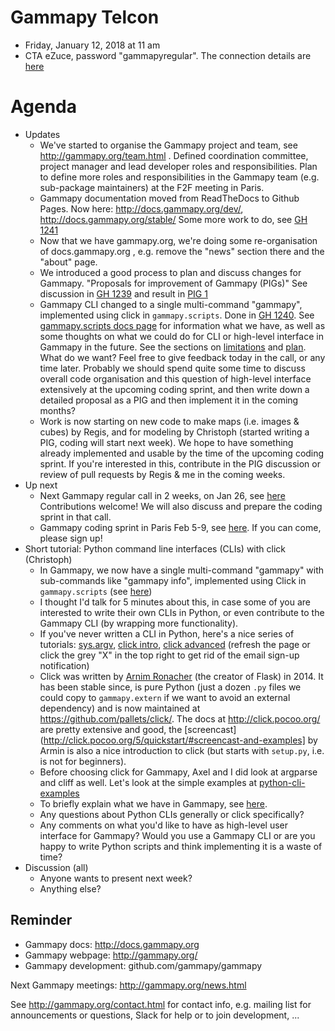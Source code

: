 # Gammapy Telcon

* Friday, January 12, 2018 at 11 am
* CTA eZuce, password "gammapyregular".  The connection details are [here](ConnectionDetails.txt)

# Agenda

* Updates
  * We've started to organise the Gammapy project and team, see http://gammapy.org/team.html .
    Defined coordination committee, project manager and lead developer roles and responsibilities.
    Plan to define more roles and responsibilities in the Gammapy team (e.g. sub-package maintainers)
    at the F2F meeting in Paris.
  * Gammapy documentation moved from ReadTheDocs to Github Pages.
    Now here: http://docs.gammapy.org/dev/, http://docs.gammapy.org/stable/
    Some more work to do, see [GH 1241](https://github.com/gammapy/gammapy/issues/1241#issuecomment-356444740)
  * Now that we have gammapy.org, we're doing some re-organisation of docs.gammapy.org ,
    e.g. remove the "news" section there and the "about" page.
  * We introduced a good process to plan and discuss changes for Gammapy.
    "Proposals for improvement of Gammapy (PIGs)"
    See discussion in [GH 1239](https://github.com/gammapy/gammapy/pull/1239)
    and result in  [PIG 1](http://docs.gammapy.org/dev/development/pigs/)
  * Gammapy CLI changed to a single multi-command "gammapy", implemented using click in ``gammapy.scripts``.
    Done in [GH 1240](https://github.com/gammapy/gammapy/pull/1240).
    See [gammapy.scripts docs page](http://docs.gammapy.org/dev/scripts/index.html) for information what
    we have, as well as some thoughts on what we could do for CLI or high-level interface in Gammapy in
    the future. See the sections on [limitations](http://docs.gammapy.org/dev/scripts/index.html#limitations)
    and [plan](http://docs.gammapy.org/dev/scripts/index.html#plan). What do we want?
    Feel free to give feedback today in the call, or any time later. Probably we should spend quite some
    time to discuss overall code organisation and this question of high-level interface extensively at the
    upcoming coding sprint, and then write down a detailed proposal as a PIG and then implement it in the
    coming months?
  * Work is now starting on new code to make maps (i.e. images & cubes) by Regis,
    and for modeling by Christoph (started writing a PIG, coding will start next week).
    We hope to have something already implemented and usable by the time of the upcoming coding sprint.
    If you're interested in this, contribute in the PIG discussion or review of pull requests by
    Regis & me in the coming weeks.
* Up next
  * Next Gammapy regular call in 2 weeks, on Jan 26, see [here](../2018-01-26)
    Contributions welcome! We will also discuss and prepare the coding sprint in that call.
  * Gammapy coding sprint in Paris Feb 5-9, see [here](../2018-02-05).
    If you can come, please sign up!
* Short tutorial: Python command line interfaces (CLIs) with click (Christoph)
  * In Gammapy, we now have a single multi-command "gammapy" with sub-commands like "gammapy info",
    implemented using Click in ``gammapy.scripts`` (see [here](http://docs.gammapy.org/dev/scripts/index.html))
  * I thought I'd talk for 5 minutes about this, in case some of you are interested to write their
    own CLIs in Python, or even contribute to the Gammapy CLI (by wrapping more functionality).
  * If you've never written a CLI in Python, here's a nice series of tutorials:
    [sys.argv](https://dbader.org/blog/how-to-make-command-line-commands-with-python),
    [click intro](https://dbader.org/blog/python-commandline-tools-with-click),
    [click advanced](https://dbader.org/blog/mastering-click-advanced-python-command-line-apps)
    (refresh the page or click the grey "X" in the top right to get rid of the email sign-up notification)
  * Click was written by [Arnim Ronacher](https://en.wikipedia.org/wiki/Armin_Ronacher) (the creator of Flask) in 2014.
    It has been stable since, is pure Python (just a dozen `.py` files we could copy to `gammapy.extern`
    if we want to avoid an external dependency) and is now maintained at https://github.com/pallets/click/.
    The docs at http://click.pocoo.org/ are pretty extensive and good,
    the [screencast](http://click.pocoo.org/5/quickstart/#screencast-and-examples]
    by Armin is also a nice introduction to click (but starts with `setup.py`, i.e. is not for beginners).
  * Before choosing click for Gammapy, Axel and I did look at argparse and cliff as well.
    Let's look at the simple examples at [python-cli-examples](https://github.com/cdeil/python-cli-examples/)
  * To briefly explain what we have in Gammapy, see [here](http://docs.gammapy.org/dev/scripts/index.html#implementation).
  * Any questions about Python CLIs generally or click specifically?
  * Any comments on what you'd like to have as high-level user interface for Gammapy?
    Would you use a Gammapy CLI or are you happy to write Python scripts and think implementing it is a waste of time?
* Discussion (all)
  * Anyone wants to present next week?
  * Anything else?

## Reminder

* Gammapy docs: http://docs.gammapy.org
* Gammapy webpage: http://gammapy.org/
* Gammapy development: github.com/gammapy/gammapy

Next Gammapy meetings: http://gammapy.org/news.html

See http://gammapy.org/contact.html for contact info, e.g. mailing list
for announcements or questions, Slack for help or to join development, ...

